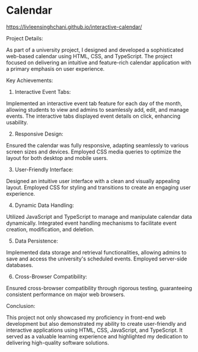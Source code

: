 # Calendar

https://livleensinghchani.github.io/interactive-calendar/

Project Details:

As part of a university project, I designed and developed a sophisticated web-based calendar using HTML, CSS, and TypeScript. The project focused on delivering an intuitive and feature-rich calendar application with a primary emphasis on user experience.

  Key Achievements:

1. Interactive Event Tabs:

Implemented an interactive event tab feature for each day of the month, allowing students to view and admins to seamlessly add, edit, and manage events. The interactive tabs displayed event details on click, enhancing usability.

2. Responsive Design:

Ensured the calendar was fully responsive, adapting seamlessly to various screen sizes and devices. Employed CSS media queries to optimize the layout for both desktop and mobile users.

3. User-Friendly Interface:

Designed an intuitive user interface with a clean and visually appealing layout. Employed CSS for styling and transitions to create an engaging user experience.

4. Dynamic Data Handling:

Utilized JavaScript and TypeScript to manage and manipulate calendar data dynamically. Integrated event handling mechanisms to facilitate event creation, modification, and deletion.

5. Data Persistence:

Implemented data storage and retrieval functionalities, allowing admins to save and access the university's scheduled events. Employed server-side databases.

6. Cross-Browser Compatibility:

Ensured cross-browser compatibility through rigorous testing, guaranteeing consistent performance on major web browsers.

Conclusion:

This project not only showcased my proficiency in front-end web development but also demonstrated my ability to create user-friendly and interactive applications using HTML, CSS, JavaScript, and TypeScript. It served as a valuable learning experience and highlighted my dedication to delivering high-quality software solutions.
